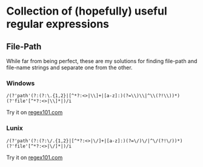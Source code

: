 # Collection of (hopefully) useful regular expressions

## File-Path

While far from being perfect, these are my solutions for finding file-path and
file-name strings and separate one from the other.

### Windows

`/(?'path'(?:(?:\.{1,2}|[^*?:<>|\\]+|[a-z]:)(?=\\)\\|^\\(?!\\))*)(?'file'[^*?:<>|\\]*|)/i`

Try it on [regex101.com](https://regex101.com/r/1kNz3l/1)

### Lunix

`/(?'path'(?:(?:\/.{1,2}|[^*?:<>|\/]+|[a-z]:)(?=\/)\/|^\/(?!\/))*)(?'file'[^*?:<>|\/]*|)/i`

Try it on [regex101.com](https://regex101.com/r/T5IYfn/1)
